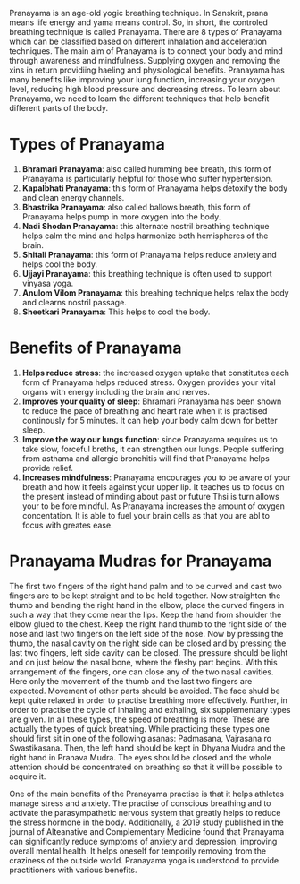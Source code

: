 Pranayama is an age-old yogic breathing technique. In Sanskrit, prana means life energy and yama means control. So, in short, the controled breathing technique is called Pranayama. There are 8 types of Pranayama which can be classified based on different inhalation and acceleration techniques. The main aim of Pranayama is to connect your body and mind through awareness and mindfulness. Supplying oxygen and removing the xins in return providiing haeling and physiological benefits. Pranayama has many benefits like improving your lung function, increasing your oxygen level, reducing high blood pressure and decreasing stress. To learn about Pranayama, we need to learn the different techniques that help benefit different parts of the body. 

# Types of Pranayama 

1. **Bhramari Pranayama**: also called humming bee breath, this form of Pranayama is particularly helpful for those who suffer hypertension. 
2. **Kapalbhati Pranayama**: this form of Pranayama helps detoxify the body and clean energy channels. 
3. **Bhastrika Pranayama**: also called ballows breath, this form of Pranayama helps pump in more oxygen into the body. 
4. **Nadi Shodan Pranayama**: this alternate nostril breathing technique helps calm the mind and helps harmonize both hemispheres of the brain. 
5. **Shitali Pranayama**: this form of Pranayama helps reduce anxiety and helps cool the body. 
6. **Ujjayi Pranayama**: this breathing technique is often used to support vinyasa yoga. 
7. **Anulom Vilom Pranayama**: this breahing technique helps relax the body and clearns nostril passage. 
8. **Sheetkari Pranayama**: This helps to cool the body. 

# Benefits of Pranayama 

1. **Helps reduce stress**: the increased oxygen uptake that constitutes each form of Pranayama helps reduced stress. Oxygen provides your vital organs with energy including the brain and nerves. 
2. **Improves your quality of sleep**: Bhramari Pranayama has been shown to reduce the pace of breathing and heart rate when it is practised continously for 5 minutes. It can help your body calm down for better sleep. 
3. **Improve the way our lungs function**: since Pranayama requires us to take slow, forceful breths, it can strengthen our lungs. People suffering from asthama and allergic bronchitis will find that Pranayama helps provide relief. 
4. **Increases mindfulness**: Pranayama encourages you to be aware of your breath and how it feels against your upper lip. It teaches us to focus on the present instead of minding about past or future Thsi is turn allows your to be fore mindful. As Pranayama increases the amount of oxygen concentation. It is able to fuel your brain cells as that you are abl to focus with greates ease. 

# Pranayama Mudras for Pranayama 

The first two fingers of the right hand palm and to be curved and cast two fingers are to be kept straight and to be held together. Now straighten the thumb and bending the right hand in the elbow, place the curved fingers in such a way that they come near the lips. Keep the hand from shoulder the elbow glued to the chest. Keep the right hand thumb to the right side of the nose and last two fingers on the left side of the nose. Now by pressing the thumb, the nasal cavity on the right side can be closed and by pressing the last two fingers, left side cavity can be closed. The pressure should be light and on just below the nasal bone, where the fleshy part begins. With this arrangement of the fingers, one can close any of the two nasal cavities. Here only the movement of the thumb and the last two fingers are expected. Movement of other parts should be avoided. The face shuld be kept quite relaxed in order to practise breathing more effectively. Further, in order to practise the cycle of inhaling and exhaling, six supplementary types are given. In all these types, the speed of breathing is more. These are actually the types of quick breathing. While practicing these types one should first sit in one of the following asanas: Padmasana, Vajrasana ro Swastikasana. Then, the left hand should be kept in Dhyana Mudra and the right hand in Pranava Mudra. The eyes should be closed and the whole attention should be concentrated on breathing so that it will be possible to acquire it. 

One of the main benefits of the Pranayama practise is that it helps athletes manage stress and anxiety. The practise of conscious breathing and to activate the parasympathetic nervous system that greatly helps to reduce the stress hormone in the body. Additionally, a 2019 study published in the journal of Alteanative and Complementary Medicine found that Pranayama can significantly reduce symptoms of anxiety and depression, improving overall mental health. It helps oneself for temporily removing from the craziness of the outside world. Pranayama yoga is understood to provide practitioners with various benefits. 